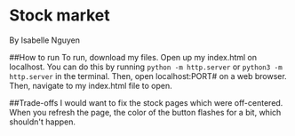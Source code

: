 # Stock market
By Isabelle Nguyen

##How to run
To run, download my files.  Open up my index.html on localhost.  You can do this by running ```python -m http.server``` or ```python3 -m http.server``` in the terminal.  Then, open localhost:PORT# on a web browser. Then, navigate to my index.html file to open.  

##Trade-offs
I would want to fix the stock pages which were off-centered.  When you refresh the page, the color of the button flashes for a bit, which shouldn't happen.